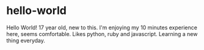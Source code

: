# hello-world
Hello World!
17 year old, new to this. 
I'm enjoying my 10 minutes experience here, seems comfortable.
Likes python, ruby and javascript. Learning a new thing everyday.

